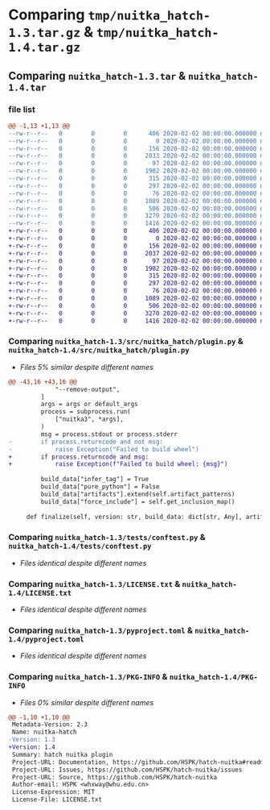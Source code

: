 # Comparing `tmp/nuitka_hatch-1.3.tar.gz` & `tmp/nuitka_hatch-1.4.tar.gz`

## Comparing `nuitka_hatch-1.3.tar` & `nuitka_hatch-1.4.tar`

### file list

```diff
@@ -1,13 +1,13 @@
--rw-r--r--   0        0        0      406 2020-02-02 00:00:00.000000 nuitka_hatch-1.3/src/nuitka_hatch/__about__.py
--rw-r--r--   0        0        0        0 2020-02-02 00:00:00.000000 nuitka_hatch-1.3/src/nuitka_hatch/__init__.py
--rw-r--r--   0        0        0      156 2020-02-02 00:00:00.000000 nuitka_hatch-1.3/src/nuitka_hatch/hooks.py
--rw-r--r--   0        0        0     2033 2020-02-02 00:00:00.000000 nuitka_hatch-1.3/src/nuitka_hatch/plugin.py
--rw-r--r--   0        0        0       97 2020-02-02 00:00:00.000000 nuitka_hatch-1.3/tests/__init__.py
--rw-r--r--   0        0        0     1902 2020-02-02 00:00:00.000000 nuitka_hatch-1.3/tests/conftest.py
--rw-r--r--   0        0        0      315 2020-02-02 00:00:00.000000 nuitka_hatch-1.3/tests/test_build.py
--rw-r--r--   0        0        0      297 2020-02-02 00:00:00.000000 nuitka_hatch-1.3/tests/utils.py
--rw-r--r--   0        0        0       76 2020-02-02 00:00:00.000000 nuitka_hatch-1.3/.gitignore
--rw-r--r--   0        0        0     1089 2020-02-02 00:00:00.000000 nuitka_hatch-1.3/LICENSE.txt
--rw-r--r--   0        0        0      506 2020-02-02 00:00:00.000000 nuitka_hatch-1.3/README.md
--rw-r--r--   0        0        0     3270 2020-02-02 00:00:00.000000 nuitka_hatch-1.3/pyproject.toml
--rw-r--r--   0        0        0     1416 2020-02-02 00:00:00.000000 nuitka_hatch-1.3/PKG-INFO
+-rw-r--r--   0        0        0      406 2020-02-02 00:00:00.000000 nuitka_hatch-1.4/src/nuitka_hatch/__about__.py
+-rw-r--r--   0        0        0        0 2020-02-02 00:00:00.000000 nuitka_hatch-1.4/src/nuitka_hatch/__init__.py
+-rw-r--r--   0        0        0      156 2020-02-02 00:00:00.000000 nuitka_hatch-1.4/src/nuitka_hatch/hooks.py
+-rw-r--r--   0        0        0     2037 2020-02-02 00:00:00.000000 nuitka_hatch-1.4/src/nuitka_hatch/plugin.py
+-rw-r--r--   0        0        0       97 2020-02-02 00:00:00.000000 nuitka_hatch-1.4/tests/__init__.py
+-rw-r--r--   0        0        0     1902 2020-02-02 00:00:00.000000 nuitka_hatch-1.4/tests/conftest.py
+-rw-r--r--   0        0        0      315 2020-02-02 00:00:00.000000 nuitka_hatch-1.4/tests/test_build.py
+-rw-r--r--   0        0        0      297 2020-02-02 00:00:00.000000 nuitka_hatch-1.4/tests/utils.py
+-rw-r--r--   0        0        0       76 2020-02-02 00:00:00.000000 nuitka_hatch-1.4/.gitignore
+-rw-r--r--   0        0        0     1089 2020-02-02 00:00:00.000000 nuitka_hatch-1.4/LICENSE.txt
+-rw-r--r--   0        0        0      506 2020-02-02 00:00:00.000000 nuitka_hatch-1.4/README.md
+-rw-r--r--   0        0        0     3270 2020-02-02 00:00:00.000000 nuitka_hatch-1.4/pyproject.toml
+-rw-r--r--   0        0        0     1416 2020-02-02 00:00:00.000000 nuitka_hatch-1.4/PKG-INFO
```

### Comparing `nuitka_hatch-1.3/src/nuitka_hatch/plugin.py` & `nuitka_hatch-1.4/src/nuitka_hatch/plugin.py`

 * *Files 5% similar despite different names*

```diff
@@ -43,16 +43,16 @@
             "--remove-output",
         ]
         args = args or default_args
         process = subprocess.run(
             ["nuitka3", *args],
         )
         msg = process.stdout or process.stderr
-        if process.returncode and not msg:
-            raise Exception("Failed to build wheel")
+        if process.returncode and msg:
+            raise Exception(f"Failed to build wheel: {msg}")
 
         build_data["infer_tag"] = True
         build_data["pure_python"] = False
         build_data["artifacts"].extend(self.artifact_patterns)
         build_data["force_include"] = self.get_inclusion_map()
 
     def finalize(self, version: str, build_data: dict[str, Any], artifact_path: str) -> None:
```

### Comparing `nuitka_hatch-1.3/tests/conftest.py` & `nuitka_hatch-1.4/tests/conftest.py`

 * *Files identical despite different names*

### Comparing `nuitka_hatch-1.3/LICENSE.txt` & `nuitka_hatch-1.4/LICENSE.txt`

 * *Files identical despite different names*

### Comparing `nuitka_hatch-1.3/pyproject.toml` & `nuitka_hatch-1.4/pyproject.toml`

 * *Files identical despite different names*

### Comparing `nuitka_hatch-1.3/PKG-INFO` & `nuitka_hatch-1.4/PKG-INFO`

 * *Files 0% similar despite different names*

```diff
@@ -1,10 +1,10 @@
 Metadata-Version: 2.3
 Name: nuitka-hatch
-Version: 1.3
+Version: 1.4
 Summary: hatch nuitka plugin
 Project-URL: Documentation, https://github.com/HSPK/hatch-nuitka#readme
 Project-URL: Issues, https://github.com/HSPK/hatch-nuitka/issues
 Project-URL: Source, https://github.com/HSPK/hatch-nuitka
 Author-email: HSPK <whxway@whu.edu.cn>
 License-Expression: MIT
 License-File: LICENSE.txt
```

